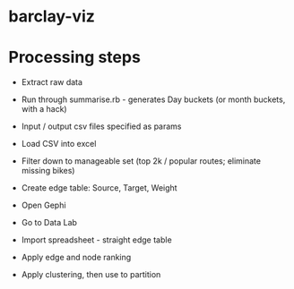 barclay-viz
===========

# Processing steps

- Extract raw data
- Run through summarise.rb - generates Day buckets (or month buckets, with a hack)
- Input / output csv files specified as params

- Load CSV into excel
- Filter down to manageable set (top 2k / popular routes; eliminate missing bikes)
- Create edge table: Source, Target, Weight

- Open Gephi
- Go to Data Lab
- Import spreadsheet - straight edge table

- Apply edge and node ranking
- Apply clustering, then use to partition

